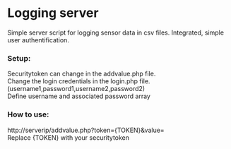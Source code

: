 # Logging server
Simple server script for logging sensor data in csv files.
Integrated, simple user authentification.

### Setup:
Securitytoken can change in the addvalue.php file.  
Change the login credentials in the login.php file.  
(username1,password1,username2,password2)  
Define username and associated password array

### How to use:
http://serverip/addvalue.php?token={TOKEN}&value=  
Replace {TOKEN} with your securitytoken
